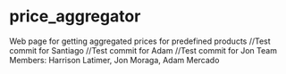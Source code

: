 # price_aggregator
Web page for getting aggregated prices for predefined products
//Test commit for Santiago
//Test commit for Adam
//Test commit for Jon
Team Members: Harrison Latimer, Jon Moraga, Adam Mercado
